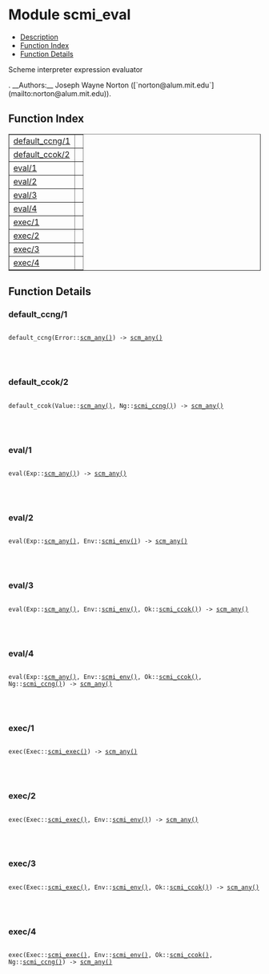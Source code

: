 

# Module scmi_eval #
* [Description](#description)
* [Function Index](#index)
* [Function Details](#functions)


<p>Scheme interpreter expression evaluator</p>.
__Authors:__ Joseph Wayne Norton ([`norton@alum.mit.edu`](mailto:norton@alum.mit.edu)).
<a name="index"></a>

## Function Index ##


<table width="100%" border="1" cellspacing="0" cellpadding="2" summary="function index"><tr><td valign="top"><a href="#default_ccng-1">default_ccng/1</a></td><td></td></tr><tr><td valign="top"><a href="#default_ccok-2">default_ccok/2</a></td><td></td></tr><tr><td valign="top"><a href="#eval-1">eval/1</a></td><td></td></tr><tr><td valign="top"><a href="#eval-2">eval/2</a></td><td></td></tr><tr><td valign="top"><a href="#eval-3">eval/3</a></td><td></td></tr><tr><td valign="top"><a href="#eval-4">eval/4</a></td><td></td></tr><tr><td valign="top"><a href="#exec-1">exec/1</a></td><td></td></tr><tr><td valign="top"><a href="#exec-2">exec/2</a></td><td></td></tr><tr><td valign="top"><a href="#exec-3">exec/3</a></td><td></td></tr><tr><td valign="top"><a href="#exec-4">exec/4</a></td><td></td></tr></table>


<a name="functions"></a>

## Function Details ##

<a name="default_ccng-1"></a>

### default_ccng/1 ###


<pre><code>
default_ccng(Error::<a href="#type-scm_any">scm_any()</a>) -&gt; <a href="#type-scm_any">scm_any()</a>
</code></pre>

<br></br>



<a name="default_ccok-2"></a>

### default_ccok/2 ###


<pre><code>
default_ccok(Value::<a href="#type-scm_any">scm_any()</a>, Ng::<a href="#type-scmi_ccng">scmi_ccng()</a>) -&gt; <a href="#type-scm_any">scm_any()</a>
</code></pre>

<br></br>



<a name="eval-1"></a>

### eval/1 ###


<pre><code>
eval(Exp::<a href="#type-scm_any">scm_any()</a>) -&gt; <a href="#type-scm_any">scm_any()</a>
</code></pre>

<br></br>



<a name="eval-2"></a>

### eval/2 ###


<pre><code>
eval(Exp::<a href="#type-scm_any">scm_any()</a>, Env::<a href="#type-scmi_env">scmi_env()</a>) -&gt; <a href="#type-scm_any">scm_any()</a>
</code></pre>

<br></br>



<a name="eval-3"></a>

### eval/3 ###


<pre><code>
eval(Exp::<a href="#type-scm_any">scm_any()</a>, Env::<a href="#type-scmi_env">scmi_env()</a>, Ok::<a href="#type-scmi_ccok">scmi_ccok()</a>) -&gt; <a href="#type-scm_any">scm_any()</a>
</code></pre>

<br></br>



<a name="eval-4"></a>

### eval/4 ###


<pre><code>
eval(Exp::<a href="#type-scm_any">scm_any()</a>, Env::<a href="#type-scmi_env">scmi_env()</a>, Ok::<a href="#type-scmi_ccok">scmi_ccok()</a>, Ng::<a href="#type-scmi_ccng">scmi_ccng()</a>) -&gt; <a href="#type-scm_any">scm_any()</a>
</code></pre>

<br></br>



<a name="exec-1"></a>

### exec/1 ###


<pre><code>
exec(Exec::<a href="#type-scmi_exec">scmi_exec()</a>) -&gt; <a href="#type-scm_any">scm_any()</a>
</code></pre>

<br></br>



<a name="exec-2"></a>

### exec/2 ###


<pre><code>
exec(Exec::<a href="#type-scmi_exec">scmi_exec()</a>, Env::<a href="#type-scmi_env">scmi_env()</a>) -&gt; <a href="#type-scm_any">scm_any()</a>
</code></pre>

<br></br>



<a name="exec-3"></a>

### exec/3 ###


<pre><code>
exec(Exec::<a href="#type-scmi_exec">scmi_exec()</a>, Env::<a href="#type-scmi_env">scmi_env()</a>, Ok::<a href="#type-scmi_ccok">scmi_ccok()</a>) -&gt; <a href="#type-scm_any">scm_any()</a>
</code></pre>

<br></br>



<a name="exec-4"></a>

### exec/4 ###


<pre><code>
exec(Exec::<a href="#type-scmi_exec">scmi_exec()</a>, Env::<a href="#type-scmi_env">scmi_env()</a>, Ok::<a href="#type-scmi_ccok">scmi_ccok()</a>, Ng::<a href="#type-scmi_ccng">scmi_ccng()</a>) -&gt; <a href="#type-scm_any">scm_any()</a>
</code></pre>

<br></br>



